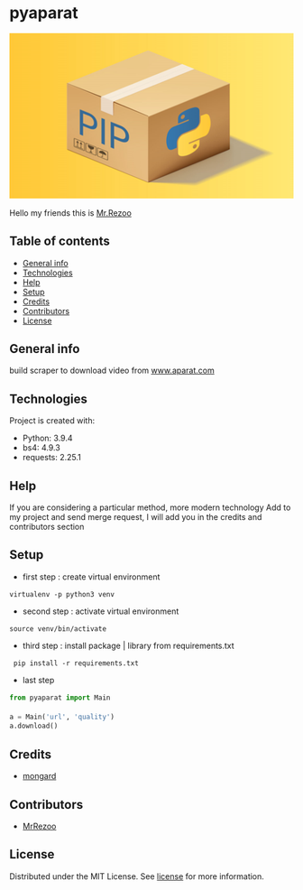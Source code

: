 # pyaparat

![python](assets/1_DkpdC3lSQ6P4sXLVWPcpyA.png)

Hello my friends this is [Mr.Rezoo](https://www.linkedin.com/in/reza-mobaraki/)

## Table of contents

* [General info](#General-info)
* [Technologies](#Technologies)
* [Help](#Help)
* [Setup](#Setup)
* [Credits](#credits)
* [Contributors](#Contributors)
* [License](#license)

## General info

build scraper to download video from www.aparat.com

## Technologies

Project is created with:

* Python: 3.9.4
* bs4: 4.9.3
* requests: 2.25.1

## Help

If you are considering a particular method, more modern technology Add to my
project and send merge request, I will add you in the credits and contributors
section

## Setup

* first step : create virtual environment

```shell
virtualenv -p python3 venv 
```

* second step : activate virtual environment

```shell
source venv/bin/activate  
```

* third step : install package | library from requirements.txt

```shell
 pip install -r requirements.txt
```

* last step

```python
from pyaparat import Main

a = Main('url', 'quality')
a.download()
```

## Credits

* [mongard](https://www.mongard.ir/courses/pyaparat/)

## Contributors

* [MrRezoo](https://github.com/MrRezoo)

## License

Distributed under the MIT License. See [license](LICENSE) for more information.
